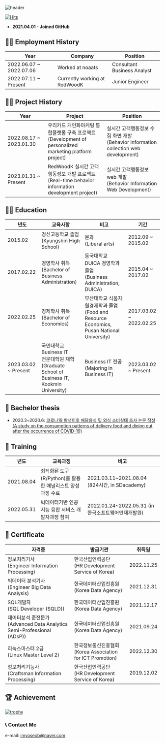 ![header](https://capsule-render.vercel.app/api?type=waving&reversal=True&color=gradient&text=%20Yun%20Yoseob%20&height=200&section=header&fontSize=50&fontAlign=75&fontAlignY=45)

[![Hits](https://hits.seeyoufarm.com/api/count/incr/badge.svg?url=https%3A%2F%2Fgithub.com%2Fyunyoseob&count_bg=%2379C83D&title_bg=%23555555&icon=macys.svg&icon_color=%23E7E7E7&title=hits&edge_flat=false)](https://hits.seeyoufarm.com)

- **2021.04.01 - Joined GitHub**

## 👨‍💼 Employment History

| Year   |  Company   |  Position   |
|---|---|---|
| 2022.06.07 ~ 2022.07.06 | Worked at noaats | Consultant Business Analyst |
| 2022.07.11 ~ Present |  Currently working at RedWoodK | Junior Engineer |

## 👨‍💻 Project History

| Year   |  Project | Position   |
|---|---|---|
| 2022.08.17 ~ 2023.01.30 | 우리카드 개인화마케팅 통합플랫폼 구축 프로젝트 <br> (Development of personalized marketing  platform project) | 실시간 고객행동정보 수집 화면 개발 <br> (Behavior information collection web  development) |
| 2023.01.31 ~ Present | RedWoodK 실시간 고객행동정보 개발 프로젝트 <br> (Real-time behavior information development project) | 실시간 고객행동정보 web 개발 <br> (Behavior Information Web Development) |

## 👨‍🎓 Education

| 년도   | 교육사항   | 비고   | 기간 |
|---|---|---|---|
| 2015.02   | 경신고등학교 졸업 <br> (Kyungshin High School)  | 문과 <br> (Liberal arts)   | 2012.09 ~ 2015.02 |
| 2017.02.22   | 경영학사 취득 <br> (Bachelor of Business Administration)  | 동국대학교 DUICA 경영학과 졸업 <br> (Business Administration, DUICA) | 2015.04 ~ 2017.02   |
| 2022.02.25   | 경제학사 취득 <br> (Bachelor of Economics) | 부산대학교 식품자원경제학과 졸업 <br> (Food and Resource Economics, Pusan National University) | 2017.03.02 ~ 2022.02.25   |
| 2023.03.02 ~ Present | 국민대학교 Business IT <br> 전문대학원 재학 <br> (Graduate School of Business IT, Kookmin University) | Business IT 전공 <br> (Majoring in Business IT)| 2023.03.02 ~ Present |

## 📑 Bachelor thesis
- 2020.3~2020.6: [코로나19 발생이후 배달음식 및 외식 소비실태 조사 논문 작성 <br> (A study on the consumption patterns of delivery food and dining out after the occurrence of COVID-19)](https://github.com/yunyoseob/PNU/blob/master/Study/%EC%BD%94%EB%A1%9C%EB%82%9819%20%EB%B0%9C%EC%83%9D%EC%9D%B4%ED%9B%84%20%EB%B0%B0%EB%8B%AC%EC%9D%8C%EC%8B%9D%20%EB%B0%8F%20%EC%99%B8%EC%8B%9D%20%EC%86%8C%EB%B9%84%EC%8B%A4%ED%83%9C%20%EC%A1%B0%EC%82%AC.pdf)

## 🏫 Training

| 년도   | 교육과정   | 비고   | 
|---|---|---|
| 2021.08.04   | 최적화된 도구(R/Python)를 활용한 애널리스트 양성과정 수료   | 2021.03.11~2021.08.04             (824시간, in SDacademy)   |
| 2022.05.31   | 빅데이터기반 인공지능 융합 서비스 개발자과정 참여   | 2022.01.24~2022.05.31 (in 한국소프트웨어인재개발원) |

## 📄 Certificate

| 자격증  | 발급기관   | 취득일   |
|---|---|---|
| 정보처리기사 <br> (Engineer Information Processing) | 한국산업인력공단 <br> (HR Development Service of Korea) | 2022.11.25 |
| 빅데이터 분석기사 <br>  (Engineer Big Data Analysis)   | 한국데이터산업진흥원 <br> (Korea Data Agency) | 2021.12.31   |
| SQL개발자 <br> (SQL Developer (SQLD))  | 한국데이터산업진흥원 <br> (Korea Data Agency)  | 2021.12.17   |
| 데이터분석 준전문가 <br> (Advanced Data Analytics Semi-Professional (ADsP))   | 한국데이터산업진흥원 <br> (Korea Data Agency)  | 2021.09.24   |
| 리눅스마스터 2급 <br> (Linux Master Level 2)  | 한국정보통신진흥협회 <br> (Korea Association for ICT Promotion) | 2022.12.30 |
| 정보처리기능사 <br> (Craftsman Information Processing)   | 한국산업인력공단 <br> (HR Development Service of Korea)  | 2019.12.02   |


## 🏆 Achievement

[![trophy](https://github-profile-trophy.vercel.app/?username=yunyoseob&row=2&column=3)](https://github.com/yunyoseob/github-profile-trophy)

### 📞 Contact Me
e-mail: imyoseob@naver.com
